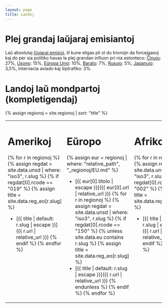 ```yaml
---
layout: page
title: Landoj
---
```


# Plej grandaj laŭjaraj emisiantoj

Laŭ absolutaj 
[ĉiujaraj emisioj](https://ourworldindata.org/co2-and-other-greenhouse-gas-emissions#annual-co2-emissions),
ili kune eligas pli ol du trionojn da forcejgasoj kaj
do per sia politiko havas la plej grandan influon
pri nia estonteco:
[Ĉinujo](/regionoj/CHN.html): 27%,
[Usono](/regionoj/USA.html): 15%,
[Eŭropa Unio](/regionoj/EU.html): 10%,
[Barato](/regionoj/IND.html): 7%,
[Rusujo](/regionoj/RUS.html): 5%,
[Japanujo](/regionoj/JPN.html): 3,5%,
Internacia aviado kaj ŝiptrafiko: 3%.

# Landoj laŭ mondpartoj (kompletigendaj)

{% assign regionoj = site.regionoj | sort: "title" %}

<table style="table-layout:fixed;border: none">
<tr>
<td markdown="1" style="vertical-align:top;border: none">

# Amerikoj

{% for r in regionoj %}
{% assign regdat = site.data.unsd | where: "iso3", r.slug %}
{% if regdat[0].rcode == "019" %}
{% assign title = site.data.reg_eo[r.slug] %}
* [{{ title | default: r.slug | escape }}]({{ r.url | relative_url }})
{% endif %}
{% endfor %}  

</td>
<td markdown="1" style="vertical-align:top;border: none">

# Eŭropo
{% assign eur = regionoj | where: "relative_path", "_regionoj/EU.md" %}
* [{{ eur[0].titolo | escape }}]({{ eur[0].url | relative_url }})
{% for r in regionoj %}
{% assign regdat = site.data.unsd | where: "iso3", r.slug %}
{% if regdat[0].rcode == "150" %}
{% unless site.data.eu contains r.slug %}
{% assign title = site.data.reg_eo[r.slug] %}
* [{{ title | default: r.slug | escape }}]({{ r.url | relative_url }})
{% endunless %}
{% endif %}
{% endfor %}  

</td>
<td markdown="1" style="vertical-align:top;border: none">

# Afriko

{% for r in regionoj %}
{% assign regdat = site.data.unsd | where: "iso3", r.slug %}
{% if regdat[0].rcode == "002" %}
{% assign title = site.data.reg_eo[r.slug] %}
* [{{ title | default: r.slug | escape }}]({{ r.url | relative_url }})
{% endif %}
{% endfor %}  

</td>
<td markdown="1" style="vertical-align:top;border: none">

# Azio

{% for r in regionoj %}
{% assign regdat = site.data.unsd | where: "iso3", r.slug %}
{% if regdat[0].rcode == "142" %}
{% unless r.slug == "CYP" %}
{% assign title = site.data.reg_eo[r.slug] %}
* [{{ title | default: r.slug | escape }}]({{ r.url | relative_url }})
{% endunless %}
{% endif %}
{% endfor %}  

</td>
<td markdown="1" style="vertical-align:top;border: none">

# Oceanio

{% for r in regionoj %}
{% assign regdat = site.data.unsd | where: "iso3", r.slug %}
{% if regdat[0].rcode == "009" %}
{% assign title = site.data.reg_eo[r.slug] %}
* [{{ title | default: r.slug | escape }}]({{ r.url | relative_url }})
{% endif %}
{% endfor %}  

</td>
</tr>
</table>

